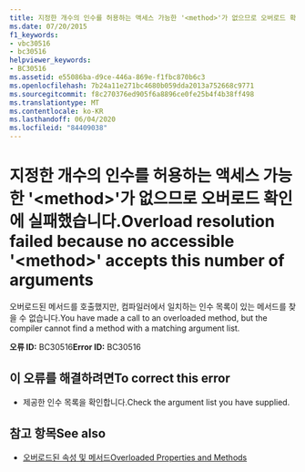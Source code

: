 ```yaml
---
title: 지정한 개수의 인수를 허용하는 액세스 가능한 '<method>'가 없으므로 오버로드 확인에 실패했습니다.
ms.date: 07/20/2015
f1_keywords:
- vbc30516
- bc30516
helpviewer_keywords:
- BC30516
ms.assetid: e55086ba-d9ce-446a-869e-f1fbc870b6c3
ms.openlocfilehash: 7b24a11e271bc4680b059dda2013a752668c9771
ms.sourcegitcommit: f8c270376ed905f6a8896ce0fe25b4f4b38ff498
ms.translationtype: MT
ms.contentlocale: ko-KR
ms.lasthandoff: 06/04/2020
ms.locfileid: "84409038"
---
```

# <a name="overload-resolution-failed-because-no-accessible-method-accepts-this-number-of-arguments"></a><span data-ttu-id="20f05-102">지정한 개수의 인수를 허용하는 액세스 가능한 '\<method>'가 없으므로 오버로드 확인에 실패했습니다.</span><span class="sxs-lookup"><span data-stu-id="20f05-102">Overload resolution failed because no accessible '\<method>' accepts this number of arguments</span></span>
<span data-ttu-id="20f05-103">오버로드된 메서드를 호출했지만, 컴파일러에서 일치하는 인수 목록이 있는 메서드를 찾을 수 없습니다.</span><span class="sxs-lookup"><span data-stu-id="20f05-103">You have made a call to an overloaded method, but the compiler cannot find a method with a matching argument list.</span></span>  
  
 <span data-ttu-id="20f05-104">**오류 ID:** BC30516</span><span class="sxs-lookup"><span data-stu-id="20f05-104">**Error ID:** BC30516</span></span>  
  
## <a name="to-correct-this-error"></a><span data-ttu-id="20f05-105">이 오류를 해결하려면</span><span class="sxs-lookup"><span data-stu-id="20f05-105">To correct this error</span></span>  
  
- <span data-ttu-id="20f05-106">제공한 인수 목록을 확인합니다.</span><span class="sxs-lookup"><span data-stu-id="20f05-106">Check the argument list you have supplied.</span></span>  
  
## <a name="see-also"></a><span data-ttu-id="20f05-107">참고 항목</span><span class="sxs-lookup"><span data-stu-id="20f05-107">See also</span></span>

- [<span data-ttu-id="20f05-108">오버로드된 속성 및 메서드</span><span class="sxs-lookup"><span data-stu-id="20f05-108">Overloaded Properties and Methods</span></span>](../programming-guide/language-features/objects-and-classes/overloaded-properties-and-methods.md)
